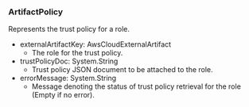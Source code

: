 ### ArtifactPolicy
Represents the trust policy for a role.

- externalArtifactKey: AwsCloudExternalArtifact
  - The role for the trust policy.
- trustPolicyDoc: System.String
  - Trust policy JSON document to be attached to the role.
- errorMessage: System.String
  - Message denoting the status of trust policy retrieval for the role (Empty if no error).

